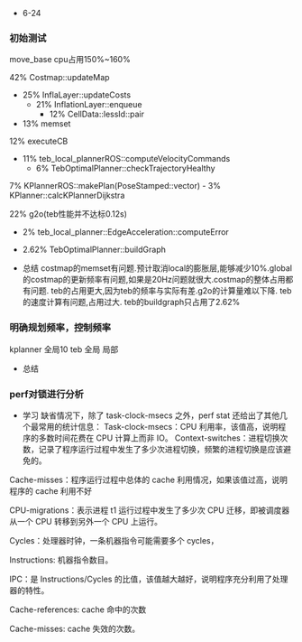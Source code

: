 - 6-24
### 初始测试
move_base cpu占用150%~160%

42% Costmap::updateMap
- 25% InflaLayer::updateCosts
	- 21% InflationLayer::enqueue
		- 12% CellData::lessId::pair 
- 13% memset

12% executeCB
- 11% teb_local_plannerROS::computeVelocityCommands
	- 6% TebOptimalPlanner::checkTrajectoryHealthy

7% KPlannerROS::makePlan(PoseStamped::vector)
	- 3% KPlanner::calcKPlannerDijkstra

22% g2o(teb性能并不达标0.12s)
- 2% teb_local_planner::EdgeAcceleration::computeError
- 2.62% TebOptimalPlanner::buildGraph

- 总结
costmap的memset有问题.预计取消local的膨胀层,能够减少10%.global的costmap的更新频率有问题,如果是20Hz问题就很大.costmap的整体占用都有问题.
teb的占用更大,因为teb的频率与实际有差.g2o的计算量难以下降.
teb的速度计算有问题,占用过大.
teb的buildgraph只占用了2.62%

### 明确规划频率，控制频率
kplanner 全局10 
teb 全局 局部
- 总结

### perf对锁进行分析
- 学习
缺省情况下，除了 task-clock-msecs 之外，perf stat 还给出了其他几个最常用的统计信息：
Task-clock-msecs：CPU 利用率，该值高，说明程序的多数时间花费在 CPU 计算上而非 IO。
Context-switches：进程切换次数，记录了程序运行过程中发生了多少次进程切换，频繁的进程切换是应该避免的。

Cache-misses：程序运行过程中总体的 cache 利用情况，如果该值过高，说明程序的 cache 利用不好

CPU-migrations：表示进程 t1 运行过程中发生了多少次 CPU 迁移，即被调度器从一个 CPU 转移到另外一个 CPU 上运行。

Cycles：处理器时钟，一条机器指令可能需要多个 cycles，

Instructions: 机器指令数目。

IPC：是 Instructions/Cycles 的比值，该值越大越好，说明程序充分利用了处理器的特性。

Cache-references: cache 命中的次数

Cache-misses: cache 失效的次数。


